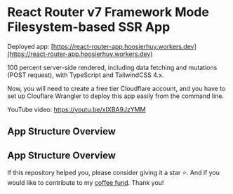 # React Router v7 Framework Mode Filesystem-based SSR App

Deployed app: [https://react-router-app.hoosierhuy.workers.dev](https://react-router-app.hoosierhuy.workers.dev)

100 percent server-side rendered, including data fetching and mutations (POST request), with TypeScript and TailwindCSS 4.x.

Now, you will need to create a free tier Cloudflare account,  and you have to set up Clouflare Wrangler to deploy this app easily from the command line.

YouTube video: https://youtu.be/xIXBA9JzYMM

## App Structure Overview

## App Structure Overview



If this repository helped you, please consider giving it a star ⭐️. And if you would like to contribute to my [coffee fund](https://www.paypal.com/donate/?business=XNPNP5FWN4B2A&no_recurring=0&item_name=I+provide+free+computer+science+training+to+everyone&currency_code=USD).  Thank you!
